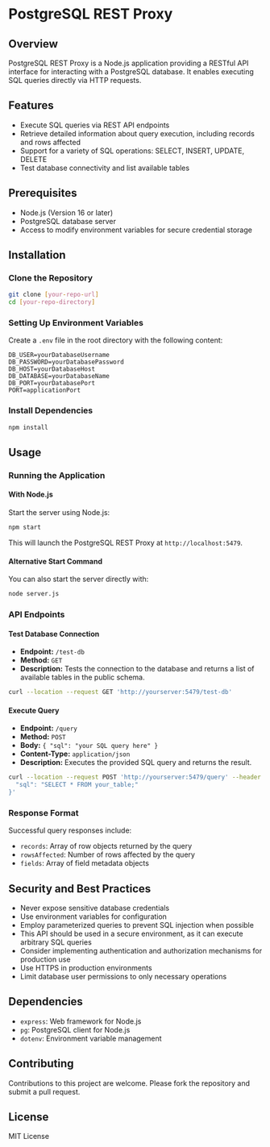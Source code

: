 # PostgreSQL REST Proxy

## Overview
PostgreSQL REST Proxy is a Node.js application providing a RESTful API interface for interacting with a PostgreSQL database. It enables executing SQL queries directly via HTTP requests.

## Features
- Execute SQL queries via REST API endpoints
- Retrieve detailed information about query execution, including records and rows affected
- Support for a variety of SQL operations: SELECT, INSERT, UPDATE, DELETE
- Test database connectivity and list available tables

## Prerequisites
- Node.js (Version 16 or later)
- PostgreSQL database server
- Access to modify environment variables for secure credential storage

## Installation

### Clone the Repository
```bash
git clone [your-repo-url]
cd [your-repo-directory]
```

### Setting Up Environment Variables
Create a `.env` file in the root directory with the following content:

```
DB_USER=yourDatabaseUsername
DB_PASSWORD=yourDatabasePassword
DB_HOST=yourDatabaseHost
DB_DATABASE=yourDatabaseName
DB_PORT=yourDatabasePort
PORT=applicationPort
```

### Install Dependencies
```bash
npm install
```

## Usage

### Running the Application

#### With Node.js
Start the server using Node.js:
```bash
npm start
```
This will launch the PostgreSQL REST Proxy at `http://localhost:5479`.

#### Alternative Start Command
You can also start the server directly with:
```bash
node server.js
```

### API Endpoints

#### Test Database Connection
- **Endpoint:** `/test-db`
- **Method:** `GET`
- **Description:** Tests the connection to the database and returns a list of available tables in the public schema.

```bash
curl --location --request GET 'http://yourserver:5479/test-db'
```

#### Execute Query
- **Endpoint:** `/query`
- **Method:** `POST`
- **Body:** `{ "sql": "your SQL query here" }`
- **Content-Type:** `application/json`
- **Description:** Executes the provided SQL query and returns the result.

```bash
curl --location --request POST 'http://yourserver:5479/query' --header 'Content-Type: application/json' --data-raw '{
  "sql": "SELECT * FROM your_table;"
}'
```

### Response Format
Successful query responses include:
- `records`: Array of row objects returned by the query
- `rowsAffected`: Number of rows affected by the query
- `fields`: Array of field metadata objects

## Security and Best Practices
- Never expose sensitive database credentials
- Use environment variables for configuration
- Employ parameterized queries to prevent SQL injection when possible
- This API should be used in a secure environment, as it can execute arbitrary SQL queries
- Consider implementing authentication and authorization mechanisms for production use
- Use HTTPS in production environments
- Limit database user permissions to only necessary operations

## Dependencies
- `express`: Web framework for Node.js
- `pg`: PostgreSQL client for Node.js
- `dotenv`: Environment variable management

## Contributing
Contributions to this project are welcome. Please fork the repository and submit a pull request.

## License
MIT License